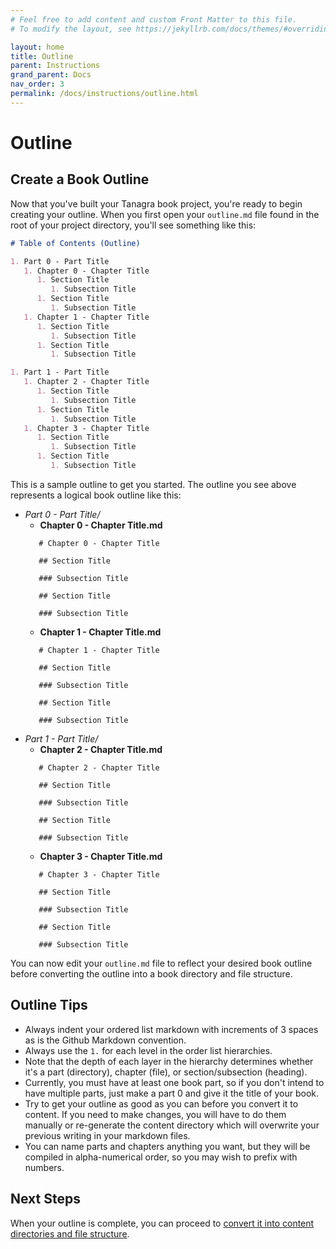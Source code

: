 ```yaml
---
# Feel free to add content and custom Front Matter to this file.
# To modify the layout, see https://jekyllrb.com/docs/themes/#overriding-theme-defaults

layout: home
title: Outline
parent: Instructions
grand_parent: Docs
nav_order: 3
permalink: /docs/instructions/outline.html
---
```


# Outline
## Create a Book Outline

Now that you've built your Tanagra book project, you're ready to begin creating your outline. When you first open your `outline.md` file found in the root of your project directory, you'll see something like this:

```markdown
# Table of Contents (Outline)

1. Part 0 - Part Title
   1. Chapter 0 - Chapter Title
      1. Section Title
         1. Subsection Title
      1. Section Title
         1. Subsection Title
   1. Chapter 1 - Chapter Title
      1. Section Title
         1. Subsection Title
      1. Section Title
         1. Subsection Title

1. Part 1 - Part Title
   1. Chapter 2 - Chapter Title
      1. Section Title
         1. Subsection Title
      1. Section Title
         1. Subsection Title
   1. Chapter 3 - Chapter Title
      1. Section Title
         1. Subsection Title
      1. Section Title
         1. Subsection Title
```

This is a sample outline to get you started. The outline you see above represents a logical book outline like this:

- *Part 0 - Part Title/*
   - **Chapter 0 - Chapter Title.md**
   ```
      # Chapter 0 - Chapter Title

      ## Section Title

      ### Subsection Title

      ## Section Title

      ### Subsection Title
   ```
   - **Chapter 1 - Chapter Title.md**
   ```
      # Chapter 1 - Chapter Title

      ## Section Title

      ### Subsection Title

      ## Section Title

      ### Subsection Title
   ```
- *Part 1 - Part Title/*
   - **Chapter 2 - Chapter Title.md**
   ```
      # Chapter 2 - Chapter Title

      ## Section Title

      ### Subsection Title

      ## Section Title

      ### Subsection Title
   ```
   - **Chapter 3 - Chapter Title.md**
   ```
      # Chapter 3 - Chapter Title

      ## Section Title

      ### Subsection Title

      ## Section Title

      ### Subsection Title
   ```

You can now edit your `outline.md` file to reflect your desired book outline before converting the outline into a book directory and file structure.

## Outline Tips
- Always indent your ordered list markdown with increments of 3 spaces as is the Github Markdown convention.
- Always use the `1.` for each level in the order list hierarchies.
- Note that the depth of each layer in the hierarchy determines whether it's a part (directory), chapter (file), or section/subsection (heading).
- Currently, you must have at least one book part, so if you don't intend to have multiple parts, just make a part 0 and give it the title of your book.
- Try to get your outline as good as you can before you convert it to content. If you need to make changes, you will have to do them manually or re-generate the content directory which will overwrite your previous writing in your markdown files.
- You can name parts and chapters anything you want, but they will be compiled in alpha-numerical order, so you may wish to prefix with numbers.

## Next Steps
When your outline is complete, you can proceed to [convert it into content directories and file structure](convert.html).
